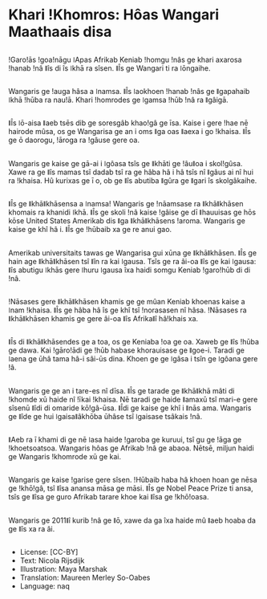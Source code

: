 # Khari ǃKhomros: Hôas Wangari Maathaais disa

##
ǃGaroǃās ǃgoaǃnāgu ǀApas Afrikab Keniab ǃhomgu ǃnâs ge khari axarosa ǃhanab ǃnâ ǁîs di îs ǀkhā ra sîsen. ǁÎs ge Wangari ti ra ǀōngaihe.

##
Wangaris ge ǃauga hâsa a ǀnamsa. ǁÎs ǀaokhoen ǃhanab ǃnâs ge ǁgapahaib ǀkhā ǃhūba ra nauǃā. Khari ǃhomrodes ge ǀgamsa ǃhūb ǃnâ ra ǁgâigā.

##
ǁÎs ǀō-aisa ǁaeb tsēs dib ge soresgâb khaoǃgâ ge īsa. Kaise i gere ǃhae nē hairode mûsa, os ge Wangarisa ge an i oms ǁga oas ǁaexa i go ǃkhaisa. ǁÎs ge ō daorogu, ǃāroga ra ǃgâuse gere oa.

##
Wangaris ge kaise ge gā-ai i ǀgôasa tsîs ge ǁkhāti ge ǃâuǁoa i skolǃgûsa. Xawe ra ge ǁîs mamas tsî dadab tsî ra ge hâba hâ i hâ tsîs nî ǁgâus ai nî hui ra ǃkhaisa. Hû kurixas ge ī o, ob ge ǁîs abutiba ǁgûra ge ǁgari îs skolgâkaihe.

##
ǁÎs ge ǁkhāǁkhāsensa a ǀnamsa! Wangaris ge ǃnāamsase ra ǁkhāǁkhāsen khomais ra khanidi ǀkhā. ǁÎs ge skoli ǃnâ kaise ǃgâise ge dī ǁhauuisas ge hōs kōse United States Amerikab dis ǁga ǁkhāǁkhāsens ǃaroma. Wangaris ge kaise ge khî hâ i. ǁÎs ge ǃhūbaib xa ge re anui gao.

##
Amerikab universitaits tawas ge Wangarisa gui xūna ge ǁkhāǁkhāsen. ǁÎs ge hain age ǁkhāǁkhāsen tsî ǁîn ra kai ǀgausa. Tsîs ge ra âi-oa ǁîs ge kai ǀgausa: ǁîs abutigu ǀkhās gere ǀhuru ǀgausa îxa haidi somgu Keniab ǃgaroǃhūb di di ǃnâ.

##
ǃNāsases gere ǁkhāǁkhāsen khamis ge ge mûan Keniab khoenas kaise a ǀnam ǃkhaisa. ǁÎs ge hâba hâ îs ge khî tsî ǃnorasasen nî hâsa. ǃNāsases ra ǁkhāǁkhāsen khamis ge gere âi-oa ǁîs Afrikaǁî hâǃkhais xa.

##
ǁÎs di ǁkhāǁkhāsendes ge a toa, os ge Keniaba ǃoa ge oa. Xaweb ge ǁîs ǃhūba ge dawa. Kai ǃgāroǃādi ge ǃhūb habase khorauisase ge ǁgoe-i. Taradi ge ǀaena ge ūhâ tama hâ-i sâi-ūs dina. Khoen ge ge ǀgâsa i tsîn ge ǀgôana gere ǃâ.

##
Wangaris ge ge an i tare-es nî dīsa. ǁÎs ge tarade ge ǁkhāǁkhā mâti di ǃkhomde xū haide nî ǃīkai ǃkhaisa. Nē taradi ge haide ǁamaxū tsî mari-e gere sîsenū ǁîdi di omaride kōǃgâ-ūsa. ǁÎdi ge kaise ge khî i ǁnās ama. Wangaris ge ǁîde ge hui ǀgaisaǁâkhōba ūhâse tsî ǀgaisase tsâkais ǃnâ.

##
ǁAeb ra ī khami di ge nē ǀasa haide ǃgaroba ge kuruui, tsî gu ge ǃāga ge ǃkhoetsoatsoa. Wangaris hôas ge Afrikab ǃnâ ge abaoa. Nētsē, miljun haidi ge Wangaris ǃkhomrode xū ge kai.

##
Wangaris ge kaise ǃgarise gere sîsen. ǃHūbaib haba hâ khoen hoan ge nēsa ge ǃkhōǃgâ, tsî ǁîsa anansa māsa ge māsi. ǁÎs ge Nobel Peace Prize ti ansa, tsîs ge ǁîsa ge guro Afrikab tarare khoe kai ǁîsa ge ǃkhōǃoasa.

##
Wangaris ge 2011ǁî kurib ǃnâ ge ǁō, xawe da ga îxa haide mû ǁaeb hoaba da ge ǁîs xa ra âi.

##
* License: [CC-BY]
* Text: Nicola Rijsdijk
* Illustration: Maya Marshak
* Translation: Maureen Merley So-Oabes
* Language: naq
